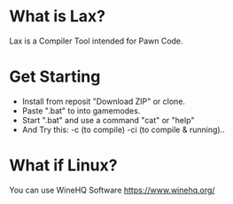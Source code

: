 # What is Lax?
Lax is a Compiler Tool intended for Pawn Code.
# Get Starting
- Install from reposit "Download ZIP" or clone.
- Paste ".bat" to into gamemodes.
- Start ".bat" and use a command "cat" or "help"
- And Try this: -c (to compile) -ci (to compile & running)..
# What if Linux?
You can use WineHQ Software https://www.winehq.org/
